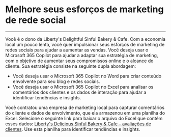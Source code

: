 # Melhore seus esforços de marketing de rede social
---
Você é o dono da Liberty's Delightful Sinful Bakery & Cafe. Com a economia local um pouco lenta, você quer impulsionar seus esforços de marketing de redes sociais para ajudar a aumentar as vendas. Você deseja usar o Microsoft 365 Copilot para ajudar a adaptar sua estratégia de marketing, com o objetivo de aumentar seus compromissos online e o alcance do cliente. Sua estratégia consiste na seguinte dupla abordagem:

 -  Você deseja usar o Microsoft 365 Copilot no Word para criar conteúdo envolvente para seu blog e redes sociais.
 -  Você deseja usar o Microsoft 365 Copilot no Excel para analisar os comentários dos clientes e os dados de interação para ajudar a identificar tendências e insights.

Você contratou uma empresa de marketing local para capturar comentários do cliente e dados de envolvimento, que ela armazenou em uma planilha do Excel. Selecione o seguinte link para baixar o arquivo do Excel que contém esses dados: [Liberty's Delicious Sinful Bakery & Cafe – avaliações de clientes](https://go.microsoft.com/fwlink/?linkid=2269125). Use esta planilha para identificar tendências e insights.
